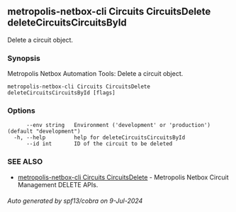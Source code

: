 ## metropolis-netbox-cli Circuits CircuitsDelete deleteCircuitsCircuitsById

Delete a circuit object.

### Synopsis


Metropolis Netbox Automation Tools:
  Delete a circuit object.

```
metropolis-netbox-cli Circuits CircuitsDelete deleteCircuitsCircuitsById [flags]
```

### Options

```
      --env string   Environment ('development' or 'production') (default "development")
  -h, --help         help for deleteCircuitsCircuitsById
      --id int       ID of the circuit to be deleted
```

### SEE ALSO

* [metropolis-netbox-cli Circuits CircuitsDelete]()	 - Metropolis Netbox Circuit Management DELETE APIs.

###### Auto generated by spf13/cobra on 9-Jul-2024
